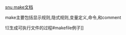  [snu make文档](https://www.gnu.org/software/make/manual/make.html)

make主要包括显示规则,隐式规则,变量定义,命令,和comment

![[生成可执行文件的过程#makefile例子]]



